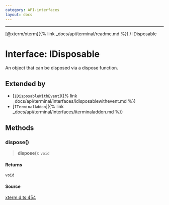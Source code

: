 ```yaml
---
category: API-interfaces
layout: docs
---
```



***

[@xterm/xterm]({% link _docs/api/terminal/readme.md %}) / IDisposable

# Interface: IDisposable

An object that can be disposed via a dispose function.

## Extended by

- [`IDisposableWithEvent`]({% link _docs/api/terminal/interfaces/idisposablewithevent.md %})
- [`ITerminalAddon`]({% link _docs/api/terminal/interfaces/iterminaladdon.md %})

## Methods

### dispose()

> **dispose**(): `void`

#### Returns

`void`

#### Source

[xterm.d.ts:454](https://github.com/xtermjs/xterm.js/blob/5.5.0/typings/xterm.d.ts#L454)
